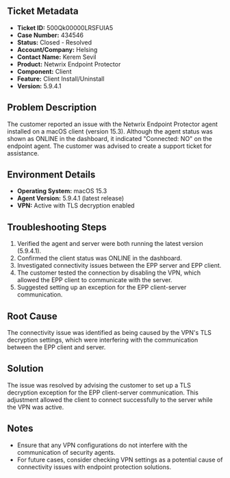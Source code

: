 ## Ticket Metadata
- **Ticket ID:** 500Qk00000LRSFUIA5
- **Case Number:** 434546
- **Status:** Closed - Resolved
- **Account/Company:** Helsing
- **Contact Name:** Kerem Sevil
- **Product:** Netwrix Endpoint Protector
- **Component:** Client
- **Feature:** Client Install/Uninstall
- **Version:** 5.9.4.1

## Problem Description
The customer reported an issue with the Netwrix Endpoint Protector agent installed on a macOS client (version 15.3). Although the agent status was shown as ONLINE in the dashboard, it indicated "Connected: NO" on the endpoint agent. The customer was advised to create a support ticket for assistance.

## Environment Details
- **Operating System:** macOS 15.3
- **Agent Version:** 5.9.4.1 (latest release)
- **VPN:** Active with TLS decryption enabled

## Troubleshooting Steps
1. Verified the agent and server were both running the latest version (5.9.4.1).
2. Confirmed the client status was ONLINE in the dashboard.
3. Investigated connectivity issues between the EPP server and EPP client.
4. The customer tested the connection by disabling the VPN, which allowed the EPP client to communicate with the server.
5. Suggested setting up an exception for the EPP client-server communication.

## Root Cause
The connectivity issue was identified as being caused by the VPN's TLS decryption settings, which were interfering with the communication between the EPP client and server.

## Solution
The issue was resolved by advising the customer to set up a TLS decryption exception for the EPP client-server communication. This adjustment allowed the client to connect successfully to the server while the VPN was active.

## Notes
- Ensure that any VPN configurations do not interfere with the communication of security agents.
- For future cases, consider checking VPN settings as a potential cause of connectivity issues with endpoint protection solutions.